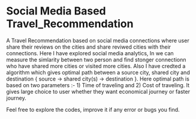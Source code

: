 # Social Media Based Travel_Recommendation
A Travel Recommendation based on social media connections where user share their reviews on the cities and share reviwed cities with their connections. 
Here I have explored social media analytics, In we can measure the simlarity between two person and find stonger connectionn who have shared more cities or visited more cities. 
Also I have credted a algorithm which gives optimal path between a source city, shared city and destination { source -> shared city(s) -> destination }.
Here optimal path is based on two parameters :- 1) Time of traveling and 2) Cost of traveling. It gives large choice to user whether they want economical journey or faster journey.

Feel free to explore the codes, improve it if any error or bugs you find. 
